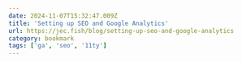 ```yaml
---
date: 2024-11-07T15:32:47.009Z
title: 'Setting up SEO and Google Analytics'
url: https://jec.fish/blog/setting-up-seo-and-google-analytics
category: bookmark
tags: ['ga', 'seo', '11ty']
---
```

